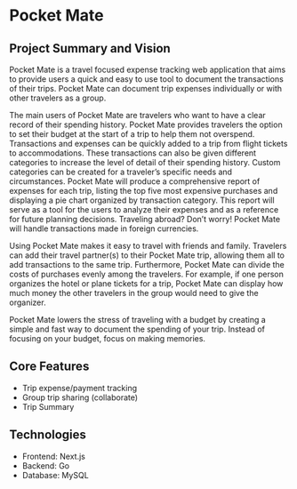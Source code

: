 # Pocket Mate

## Project Summary and Vision

Pocket Mate is a travel focused expense tracking web application that aims to provide users a quick and easy to use tool to document the transactions of their trips. Pocket Mate can document trip expenses individually or with other travelers as a group.

The main users of Pocket Mate are travelers who want to have a clear record of their spending history. Pocket Mate provides travelers the option to set their budget at the start of a trip to help them not overspend. Transactions and expenses can be quickly added to a trip from flight tickets to accommodations. These transactions can also be given different categories to increase the level of detail of their spending history. Custom categories can be created for a traveler’s specific needs and circumstances. Pocket Mate will produce a comprehensive report of expenses for each trip, listing the top five most expensive purchases and displaying a pie chart organized by transaction category. This report will serve as a tool for the users to analyze their expenses and as a reference for future planning decisions. Traveling abroad? Don’t worry! Pocket Mate will handle transactions made in foreign currencies.

Using Pocket Mate makes it easy to travel with friends and family. Travelers can add their travel partner(s) to their Pocket Mate trip, allowing them all to add transactions to the same trip. Furthermore, Pocket Mate can divide the costs of purchases evenly among the travelers. For example, if one person organizes the hotel or plane tickets for a trip, Pocket Mate can display how much money the other travelers in the group would need to give the organizer.

Pocket Mate lowers the stress of traveling with a budget by creating a simple and fast way to document the spending of your trip. Instead of focusing on your budget, focus on making memories.

## Core Features

- Trip expense/payment tracking
- Group trip sharing (collaborate)
- Trip Summary

## Technologies

- Frontend: Next.js
- Backend: Go
- Database: MySQL

